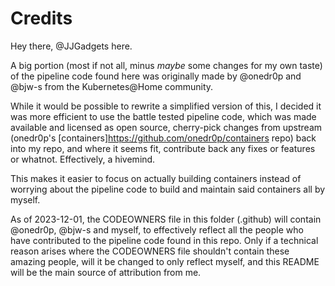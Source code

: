 # Credits

Hey there, @JJGadgets here.

A big portion (most if not all, minus _maybe_ some changes for my own taste) of the pipeline code found here was originally made by @onedr0p and @bjw-s from the Kubernetes@Home community.

While it would be possible to rewrite a simplified version of this, I decided it was more efficient to use the battle tested pipeline code, which was made available and licensed as open source, cherry-pick changes from upstream (onedr0p's [containers]<https://github.com/onedr0p/containers> repo) back into my repo, and where it seems fit, contribute back any fixes or features or whatnot. Effectively, a hivemind.

This makes it easier to focus on actually building containers instead of worrying about the pipeline code to build and maintain said containers all by myself.

As of 2023-12-01, the CODEOWNERS file in this folder (.github) will contain @onedr0p, @bjw-s and myself, to effectively reflect all the people who have contributed to the pipeline code found in this repo.
Only if a technical reason arises where the CODEOWNERS file shouldn't contain these amazing people, will it be changed to only reflect myself, and this README will be the main source of attribution from me.

